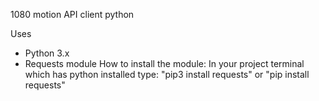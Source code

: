 1080 motion API client python

Uses 
- Python 3.x
- Requests module
  How to install the module:
    In your project terminal which has python installed type: "pip3 install requests" or "pip install requests"
  
